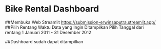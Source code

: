 # Bike Rental Dashboard
##Membuka Web Streamlit
https://submission-erwinsaputra.streamlit.app/
##Pilih Rentang Waktu Data yang Ingin Ditampilkan
Pilih Tanggal dari rentang 1 Januari 2011 - 31 Desember 2012

##Dashboard sudah dapat ditampilkan
